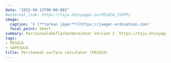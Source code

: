```yaml
---
date: "2022-09-13T00:00:00Z"
#external_link: https://taja.shinyapps.io/PESUCA_ISSPP/
image:
  caption: '© [**tarkan jäger**](https://jaeger-ordination.com)'
  focal_point: Smart
summary: Peritonealobeflächenberechner Version 2 `https://taja.shinyapps.io/PESUCA_ISSPP/`. In Salzburg an der Universitätsklinik für Chirurgie entwickelt. 
tags:
- PESUCA
- SAPESUCA
title: Peritoneal surface calculator (PESUCA)
---
```

